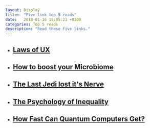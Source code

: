 ```yaml
---
layout: Display
title:  "Five-link top 5 reads"
date:   2018-01-16 15:05:21 +0100
categories: Top 5 reads
description: "Read these five links."
---
```



<ul>
    <li>
        <a href="https://lawsofux.com/" target="_blank"><h2>Laws of UX</h2>
        </a>
    </li>
    <li>
        <a href="https://www.outsideonline.com/2274456/probiotics-and-your-microbiome/" target="_blank"><h2>How to boost your Microbiome</h2>
        </a>
    </li>
    <li>
        <a href="https://www.vox.com/culture/2018/1/12/16834684/the-last-jedi-lost-its-nerve?utm_source=pocket&utm_medium=email&utm_campaign=pockethits/" target="_blank"><h2>The Last Jedi lost it's Nerve</h2>
        </a>
    </li>
    <li>
        <a href="https://www.newyorker.com/magazine/2018/01/15/the-psychology-of-inequality?utm_source=pocket&utm_medium=email&utm_campaign=pockethits/" target="_blank"><h2>The Psychology of Inequality</h2>
        </a>
    </li>
    <li>
        <a href="https://www.livescience.com/61433-quantum-speed-limit.html/" target="_blank"><h2>How Fast Can Quantum Computers Get?</h2>
        </a>
    </li>
</ul>